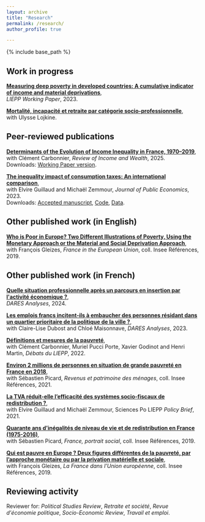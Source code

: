 ```yaml
---
layout: archive
title: "Research"
permalink: /research/
author_profile: true

---
```


{% include base_path %}

## Work in progress

**[Measuring deep poverty in developed countries: A cumulative indicator of income and material deprivations](https://sciencespo.hal.science/hal-04342540)**,  
*LIEPP Working Paper*, 2023.


**[Mortalité, incapacité et retraite par catégorie socio-professionnelle](https://hal.science/hal-04030089)**,  
with Ulysse Lojkine.


## Peer-reviewed publications

**[Determinants of the Evolution of Income Inequality in France, 1970–2019](https://onlinelibrary.wiley.com/doi/10.1111/roiw.70037)**,  
with Clément Carbonnier, *Review of Income and Wealth*, 2025.  
Downloads: [Working Paper version](https://sciencespo.hal.science/hal-04828965v2).

**[The inequality impact of consumption taxes: An international comparison](https://doi.org/10.1016/j.jpubeco.2023.104897)**,  
with Elvire Guillaud and Michaël Zemmour, *Journal of Public Economics*, 2023.  
Downloads: 
[Accepted manuscript](/files/Consumption_taxes_2023-04-11.pdf), 
[Code](https://github.com/JulienBlasco/consumption-taxes), 
[Data](10.5281/zenodo.4291983).


## Other published work (in English)

**[Who is Poor in Europe? Two Different Illustrations of Poverty, Using the Monetary Approach or the Material and Social Deprivation Approach](https://www.insee.fr/en/statistiques/4124923?sommaire=4124951)**,  
with François Gleizes, *France in the European Union*, coll. Insee Références, 2019.


## Other published work (in French)

**[Quelle situation professionnelle après un parcours en insertion par l'activité économique ?](https://www.dares.travail-emploi.gouv.fr/publication/quelle-situation-professionnelle-apres-un-parcours-en-insertion-par-lactivite)**,  
*DARES Analyses*, 2024.

**[Les emplois francs incitent-ils à embaucher des personnes résidant dans un quartier prioritaire de la politique de la ville ?](https://dares.travail-emploi.gouv.fr/publication/les-emplois-francs-incitent-ils-embaucher-des-personnes-residant-dans-un-quartier)**,  
with Claire-Lise Dubost and Chloé Maisonnave, *DARES Analyses*, 2023.

**[Définitions et mesures de la pauvreté](https://hal-sciencespo.archives-ouvertes.fr/hal-03781819)**,  
with Clément Carbonnier, Muriel Pucci Porte, Xavier Godinot and Henri Martin, *Débats du LIEPP*, 2022.

**[Environ 2 millions de personnes en situation de grande pauvreté en France en 2018](https://www.insee.fr/fr/statistiques/5371273?sommaire=5371304)**,  
with Sébastien Picard, *Revenus et patrimoine des ménages*, coll. Insee Références, 2021.

**[La TVA réduit-elle l’efficacité des systèmes socio-fiscaux de redistribution ?](http://dx.doi.org/10.25647/liepp.pb.51)**,  
with Elvire Guillaud and Michaël Zemmour, Sciences Po LIEPP *Policy Brief*, 2021.

**[Quarante ans d’inégalités de niveau de vie et de redistribution en France (1975-2016)](https://www.insee.fr/fr/statistiques/4238443?sommaire=4238781)**,  
with Sébastien Picard, *France, portrait social*, coll. Insee Références, 2019.

**[Qui est pauvre en Europe ? Deux figures différentes de la pauvreté, par l’approche monétaire ou par la privation matérielle et sociale](https://www.insee.fr/fr/statistiques/3902325?sommaire=3902446)**,  
with François Gleizes, *La France dans l’Union européenne*, coll. Insee Références, 2019.


## Reviewing activity

Reviewer for: *Political Studies Review*, *Retraite et société*, *Revue d'économie politique*, *Socio-Economic Review*, *Travail et emploi*.
